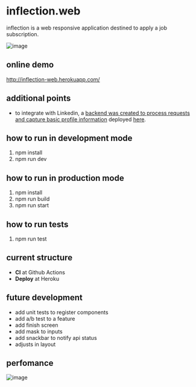 # inflection.web
inflection is a web responsive application destined to apply a job subscription. 

![image](https://i.imgur.com/7hqCscN.png)


## online demo
http://inflection-web.herokuapp.com/

## additional points
* to integrate with Linkedin, a [backend was created to process requests and capture basic profile information](https://github.com/willedouglas/inflection.api) deployed [here](http://inflection-api.herokuapp.com/).

## how to run in development mode

1. npm install
2. npm run dev

## how to run in production mode

1. npm install
2. npm run build
3. npm run start

## how to run tests

1. npm run test

## current structure

* **CI** at Github Actions
* **Deploy** at Heroku

## future development

* add unit tests to register components
* add a/b test to a feature
* add finish screen
* add mask to inputs
* add snackbar to notify api status
* adjusts in layout

## perfomance

![image](https://i.imgur.com/MBPkhTj.png)
